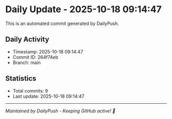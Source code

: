 # Daily Update - 2025-10-18 09:14:47

This is an automated commit generated by DailyPush.

## Daily Activity
- Timestamp: 2025-10-18 09:14:47
- Commit ID: 264f74eb
- Branch: main

## Statistics
- Total commits: 9
- Last update: 2025-10-18 09:14:47

---
*Maintained by DailyPush - Keeping GitHub active! 🚀*
